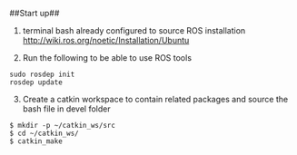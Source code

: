 ##Start up##
1) terminal bash already configured to source ROS installation
http://wiki.ros.org/noetic/Installation/Ubuntu

2) Run the following to be able to use ROS tools
```
sudo rosdep init
rosdep update
```

3) Create a catkin workspace to contain related packages and source the bash file in devel folder
```
$ mkdir -p ~/catkin_ws/src
$ cd ~/catkin_ws/
$ catkin_make
```


